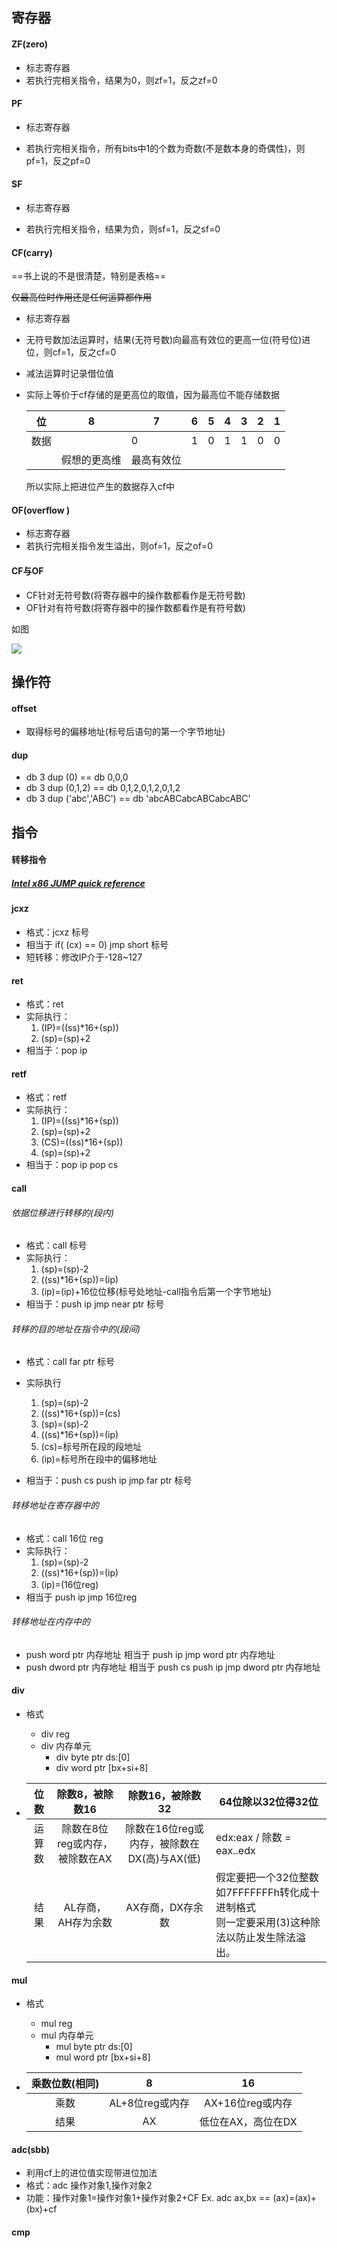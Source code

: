 ## 寄存器

#### ZF(zero)

* 标志寄存器
* 若执行完相关指令，结果为0，则zf=1，反之zf=0



#### PF

* 标志寄存器

* 若执行完相关指令，所有bits中1的个数为奇数(不是数本身的奇偶性)，则pf=1，反之pf=0



#### SF

* 标志寄存器

* 若执行完相关指令，结果为负，则sf=1，反之sf=0



#### CF(carry)

==书上说的不是很清楚，特别是表格==

~~仅最高位时作用还是任何运算都作用~~

* 标志寄存器

* 无符号数加法运算时，结果(无符号数)向最高有效位的更高一位(符号位)进位，则cf=1，反之cf=0

* 减法运算时记录借位值

* 实际上等价于cf存储的是更高位的取值，因为最高位不能存储数据

  | 位   | 8            | 7          | 6    | 5    | 4    | 3    | 2    | 1    |
  | ---- | ------------ | ---------- | ---- | ---- | ---- | ---- | ---- | ---- |
  | 数据 |              | 0          | 1    | 0    | 1    | 1    | 0    | 0    |
  |      | 假想的更高维 | 最高有效位 |      |      |      |      |      |      |

  所以实际上把进位产生的数据存入cf中



#### OF(overflow )

* 标志寄存器
* 若执行完相关指令发生溢出，则of=1，反之of=0



#### CF与OF

* CF针对无符号数(将寄存器中的操作数都看作是无符号数)
* OF针对有符号数(将寄存器中的操作数都看作是有符号数)



如图

<img src="https://img-blog.csdn.net/20170505193752326?watermark/2/text/aHR0cDovL2Jsb2cuY3Nkbi5uZXQvQXBvbGxvbl9rcmo=/font/5a6L5L2T/fontsize/400/fill/I0JBQkFCMA==/dissolve/70/gravity/SouthEast">



## 操作符

#### offset

* 取得标号的偏移地址(标号后语句的第一个字节地址)



#### dup

* db 3 dup (0)  == db 0,0,0
* db 3 dup (0,1,2) == db 0,1,2,0,1,2,0,1,2
* db 3 dup ('abc','ABC') == db 'abcABCabcABCabcABC'



## 指令

#### 转移指令

##### [Intel x86 JUMP quick reference](http://www.unixwiz.net/techtips/x86-jumps.html)



#### jcxz

* 格式：jcxz 标号
* 相当于 if( (cx) == 0) jmp short 标号
* 短转移：修改IP介于-128~127



#### ret

* 格式：ret
* 实际执行：
  1. (IP)=((ss)\*16+(sp))
  2. (sp)=(sp)+2
* 相当于：pop ip



#### retf

* 格式：retf
* 实际执行：
  1. (IP)=((ss)\*16+(sp))
  2. (sp)=(sp)+2
  3. (CS)=((ss)\*16+(sp))
  4. (sp)=(sp)+2
* 相当于：pop ip    pop cs



#### call

###### 依据位移进行转移的(段内)

* 格式：call 标号
* 实际执行：
  1. (sp)=(sp)-2
  2. ((ss)\*16+(sp))=(ip)
  3. (ip)=(ip)+16位位移(标号处地址-call指令后第一个字节地址)
* 相当于：push ip    jmp near ptr 标号

###### 转移的目的地址在指令中的(段间)

* 格式：call far ptr 标号

* 实际执行
  1. (sp)=(sp)-2
  2. ((ss)\*16+(sp))=(cs)
  3. (sp)=(sp)-2
  4. ((ss)\*16+(sp))=(ip)
  5. (cs)=标号所在段的段地址
  6. (ip)=标号所在段中的偏移地址
* 相当于：push cs    push ip    jmp far ptr 标号

###### 转移地址在寄存器中的

* 格式：call 16位 reg
* 实际执行：
  1. (sp)=(sp)-2
  2. ((ss)\*16+(sp))=(ip)
  3. (ip)=(16位reg)
* 相当于 push ip    jmp 16位reg

###### 转移地址在内存中的

* push word ptr 内存地址 相当于 push ip    jmp word ptr 内存地址
* push dword ptr 内存地址 相当于 push cs    push ip    jmp dword ptr 内存地址



#### div

* 格式
  * div reg
  * div 内存单元
    * div byte ptr ds:[0]
    * div word ptr [bx+si+8]

* |  位数  |        除数8，被除数16         |              除数16，被除数32               | 64位除以32位得32位                                           |
  | :----: | :----------------------------: | :-----------------------------------------: | ------------------------------------------------------------ |
  | 运算数 | 除数在8位reg或内存，被除数在AX | 除数在16位reg或内存，被除数在DX(高)与AX(低) | edx:eax / 除数 = eax..edx                                    |
  |  结果  |       AL存商，AH存为余数       |              AX存商，DX存余数               | 假定要把一个32位整数如7FFFFFFFh转化成十进制格式<br/>则一定要采用(3)这种除法以防止发生除法溢出。 |




#### mul

* 格式
  * mul reg
  * mul 内存单元
    * mul byte ptr ds:[0]
    * mul word ptr [bx+si+8]

* | 乘数位数(相同) |        8        |         16         |
  | :------------: | :-------------: | :----------------: |
  |      乘数      | AL+8位reg或内存 |  AX+16位reg或内存  |
  |      结果      |       AX        | 低位在AX，高位在DX |




#### adc(sbb)

* 利用cf上的进位值实现带进位加法
* 格式：adc 操作对象1,操作对象2
* 功能：操作对象1=操作对象1+操作对象2+CF    Ex. adc ax,bx == (ax)=(ax)+(bx)+cf





#### cmp

